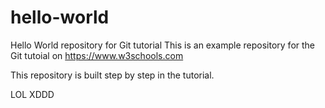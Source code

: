 # hello-world
Hello World repository for Git tutorial
This is an example repository for the Git tutoial on https://www.w3schools.com

This repository is built step by step in the tutorial.

LOL
XDDD


